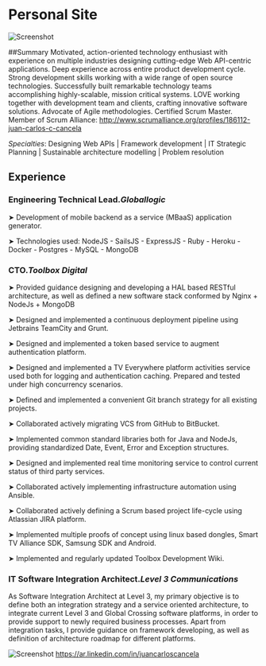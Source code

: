 Personal Site
============
![Screenshot](https://media.licdn.com/mpr/mpr/shrinknp_400_400/AAEAAQAAAAAAAAseAAAAJDJjMDdjODU2LWRmYzktNGYxOS1hNzY3LTRhZDA0ZjE5MWRlYQ.jpg)

##Summary
Motivated, action-oriented technology enthusiast with experience on multiple industries designing cutting-edge Web API-centric applications. 
Deep experience across entire product development cycle.
Strong development skills working with a wide range of open source technologies. 
Successfully built remarkable technology teams accomplishing highly-scalable, mission critical systems. 
LOVE working together with development team and clients, crafting innovative software solutions.
Advocate of Agile methodologies. Certified Scrum Master. Member of Scrum Alliance: http://www.scrumalliance.org/profiles/186112-juan-carlos-c-cancela

*Specialties*: Designing Web APIs | Framework development | IT Strategic Planning | Sustainable architecture modelling | Problem resolution

## Experience

### Engineering Technical Lead.*Globallogic*
➤ Development of mobile backend as a service (MBaaS) application generator.

➤ Technologies used: NodeJS - SailsJS - ExpressJS - Ruby - Heroku - Docker - Postgres - MySQL - MongoDB

### CTO.*Toolbox Digital*
➤ Provided guidance designing and developing a HAL based RESTful architecture, as well as defined a new software stack conformed by Nginx + NodeJs + MongoDB

➤ Designed and implemented a continuous deployment pipeline using Jetbrains TeamCity and Grunt.

➤ Designed and implemented a token based service to augment authentication platform.

➤ Designed and implemented a TV Everywhere platform activities service used both for logging and authentication 
caching. Prepared and tested under high concurrency scenarios.

➤ Defined and implemented a convenient Git branch strategy for all existing projects.

➤ Collaborated actively migrating VCS from GitHub to BitBucket.

➤ Implemented common standard libraries both for Java and NodeJs, providing standardized Date, Event, Error and Exception structures.

➤ Designed and implemented real time monitoring service to control current status of third party services.

➤ Collaborated actively implementing infrastructure automation using Ansible.

➤ Collaborated actively defining a Scrum based project life-cycle using Atlassian JIRA platform. 

➤ Implemented multiple proofs of concept using linux based dongles, Smart TV Alliance SDK, Samsung SDK and Android. 

➤ Implemented and regularly updated Toolbox Development Wiki.

### IT Software Integration Architect.*Level 3 Communications*
As Software Integration Architect at Level 3, my primary objective is to define both an integration strategy and a service oriented architecture, to integrate current Level 3 and Global Crossing software platforms, in order to provide support to newly required business processes.
Apart from integration tasks, I provide guidance on framework developing, as well as definition of architecture roadmap for different platforms.


![Screenshot](http://www.userlogos.org/files/logos/siipikarja/linkedin.png)
https://ar.linkedin.com/in/juancarloscancela
